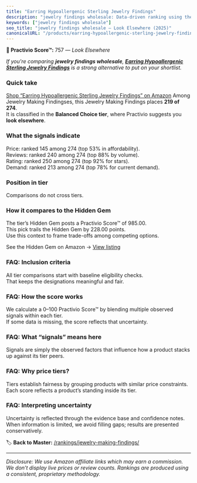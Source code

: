 ```yaml
---
title: "Earring Hypoallergenic Sterling Jewelry Findings"
description: "jewelry findings wholesale: Data-driven ranking using the Practivio Score™. Positioned by quality, value, demand, findability, momentum."
keywords: ["jewelry findings wholesale"]
seo_title: "jewelry findings wholesale — Look Elsewhere (2025)"
canonicalURL: "/products/earring-hypoallergenic-sterling-jewelry-findings-B0DZTBMZR5/"
---
```


**🚫 Practivio Score™:** 757 — _Look Elsewhere_


*If you're comparing **jewelry findings wholesale**, **[Earring Hypoallergenic Sterling Jewelry Findings](https://www.amazon.com/dp/B0DZTBMZR5?tag=practivio-20)** is a strong alternative to put on your shortlist.*
### Quick take
[Shop “Earring Hypoallergenic Sterling Jewelry Findings” on Amazon](https://www.amazon.com/dp/B0DZTBMZR5?tag=practivio-20)
Among Jewelry Making Findingses, this Jewelry Making Findings places **219 of 274**.  
It is classified in the **Balanced Choice tier**, where Practivio suggests you **look elsewhere**.

### What the signals indicate
Price: ranked 145 among 274 (top 53% in affordability).  
Reviews: ranked 240 among 274 (top 88% by volume).  
Rating: ranked 250 among 274 (top 92% for stars).  
Demand: ranked 213 among 274 (top 78% for current demand).

### Position in tier
Comparisons do not cross tiers.

### How it compares to the Hidden Gem
The tier’s Hidden Gem posts a Practivio Score™ of 985.00.  
This pick trails the Hidden Gem by 228.00 points.  
Use this context to frame trade-offs among competing options.  

See the Hidden Gem on Amazon → [View listing](https://www.amazon.com/dp/B0B4JPSQLG?tag=practivio-20)

### FAQ: Inclusion criteria
All tier comparisons start with baseline eligibility checks.  
That keeps the designations meaningful and fair.

### FAQ: How the score works
We calculate a 0–100 Practivio Score™ by blending multiple observed signals within each tier.  
If some data is missing, the score reflects that uncertainty.

### FAQ: What “signals” means here
Signals are simply the observed factors that influence how a product stacks up against its tier peers.

### FAQ: Why price tiers?
Tiers establish fairness by grouping products with similar price constraints.  
Each score reflects a product’s standing inside its tier.

### FAQ: Interpreting uncertainty
Uncertainty is reflected through the evidence base and confidence notes.  
When information is limited, we avoid filling gaps; results are presented conservatively.


🏷️ **Back to Master:** [/rankings/jewelry-making-findings/](/rankings/jewelry-making-findings/)

---
_Disclosure: We use Amazon affiliate links which may earn a commission. We don’t display live prices or review counts. Rankings are produced using a consistent, proprietary methodology._
